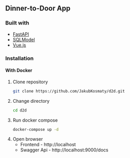 ## Dinner-to-Door App

### Built with

* [FastAPI](https://fastapi.tiangolo.com/)
* [SQLModel](https://sqlmodel.tiangolo.com/tutorial/delete/)
* [Vue.js](https://vuejs.org/)


### Installation

#### With Docker
1. Clone repository 
    ```sh
    git clone https://github.com/JakubKosmaty/d2d.git
    ```
2. Change directory 
    ```sh
    cd d2d
    ```
3. Run docker compose
    ```bash
    docker-compose up -d
    ```
4. Open browser
	- Frontend - http://localhost
	- Swagger Api - http://localhost:9000/docs  